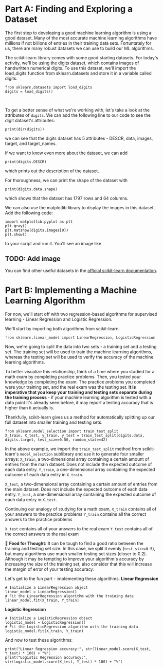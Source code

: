# Part A: Finding and Exploring a Dataset
The first step to developing a good machine learning algorithm is using a good dataset. Many of the most accurate machine learning algorithms have millions if not billions of entries in their training data sets. Fortuntately for us, there are many robust datasets we can use to build our ML algorithms. 

The scikit-learn library comes with some good starting datasets. For today's activity, we'll be using the digits dataset, which contains images of handwritten numerical digits. To use this dataset, we'll import the load_digits function from sklearn.datasets and store it in a variable called digits.
```
from sklearn.datasets import load_digits
digits = load_digits()
```
&nbsp;
&nbsp;

To get a better sense of what we're working with, let's take a look at the attributes of `digits`. We can add the following line to our code to see the digit dataset's attributes:
```
print(dir(digits))
```
we can see that the digits dataset has 5 attributes - DESCR, data, images, target, and target_names. 
&nbsp;
&nbsp;

If we want to know even more about the dataset, we can add
```
print(digits.DESCR)
```
which prints out the description of the dataset.
&nbsp;
&nbsp;

For thoroughness, we can print the shape of the dataset with
```
print(digits.data.shape)
```
which shows that the dataset has 1797 rows and 64 columns.
&nbsp;
&nbsp;

We can also use the matplotlib library to display the images in this dataset. Add the following code:
```
import matplotlib.pyplot as plt 
plt.gray() 
plt.matshow(digits.images[0]) 
plt.show() 
```
to your script and run it. You'll see an image like


## TODO: Add image

You can find other useful datasets in the [official scikit-learn documentation](https://scikit-learn.org/stable/datasets/index.html).

# Part B: Implementing a Machine Learning Algorithm
For now, we'll start off with two regression-based algorithms for supervised learning - Linear Regression and Logistic Regression.
&nbsp;
&nbsp;

We'll start by importing both algorithms from scikit-learn.
```
from sklearn.linear_model import LinearRegression, LogisticRegression
```

Now, we're going to split the data into two sets - a training set and a testing set. The training set will be used to train the machine learning algorithms, whereas the testing set will be used to verify the accuracy of the machine learning algorithms. 


To better visualize this relationship, think of a time where you studied for a math exam by completing practice problems. Then, you tested your knowledge by completing the exam. The practice problems you completed were your training set, and the real exam was the testing set. **It is imperative that you keep your training and testing sets separate during the training process** - if your machine learning algorithm is tested with a data point it's already seen before, it may report a testing accuracy that is higher than it actually is.


Thankfully, scikit-learn gives us a method for automatically splitting up our full dataset into smaller training and testing sets.

```
from sklearn.model_selection import train_test_split
X_train, X_test, y_train, y_test = train_test_split(digits.data, digits.target, test_size=0.50, random_state=42)
```

In the above example, we import the `train_test_split` method from scikit-learn's `model_selection` sublibrary and use it to generate four smaller arrays:
`X_train`, a two-dimensional array containing a certain amount of entries from the main dataset. Does not include the expected outcome of each data entry.
`Y_train`, a one-dimensional array containing the expected outcome of each data entry in `X_train`.

`X_test`, a two-dimensional array containing a certain amount of entries from the main dataset. Does not include the expected outcome of each data entry.
`Y_test`, a one-dimensional array containing the expected outcome of each data entry in `X_test`.

Continuing our analogy of studying for a math exam, 
`X_train` contains all of your answers to the practice problems
`Y_train` contains all the correct answers to the practice problems

`X_test` contains all of your answers to the real exam
`Y_test` contains all of the correct answers to the real exam


🤔 **Food for Thought:** It can be tough to find a good ratio between the training and testing set size. In this case, we split it evenly (`test_size=0.5`), but many algorithms use much smaller testing set sizes (closer to 0.2). Although it may be tempting to improve your algorithm's accuracy by increasing the size of the training set, also consider that this will increase the margin of error of your testing accuracy.


Let's get to the fun part - implementing these algorithms.
**Linear Regression**
```
# Initialize a LinearRegression object
linear_model = LinearRegression()
# Fit the LinearRegression algorithm with the training data
linear_model.fit(X_train, Y_train)
```

**Logistic Regression**
```
# Initialize a LogisticRegression object
logistic_model = LogisticRegression()
# Fit the LogisticRegression algorithm with the training data
logistic_model.fit(X_train, Y_train)
```

And now to test these algorithms:
```
print("Linear Regression accuracy:", str(linear_model.score(X_test, Y_test) * 100) + "%")
print("Logistic Regression accuracy:", str(logistic_model.score(X_test, Y_test) * 100) + "%")
```
